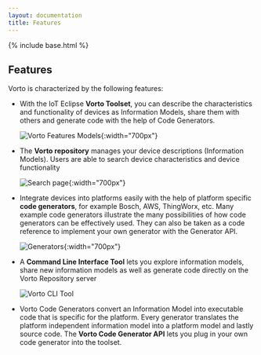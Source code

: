 ```yaml
---
layout: documentation
title: Features
---
```


{% include base.html %}

## Features

Vorto is characterized by the following features:

* With the IoT Eclipse **Vorto Toolset**, you can describe the characteristics and functionality of devices as Information Models, share them with others and generate code with the help of Code Generators.
  
  ![Vorto Features Models]({{base}}/img/documentation/vorto_features_models.png){:width="700px"}
  
* The **Vorto repository** manages your device descriptions (Information Models). Users are able to search device characteristics and device functionality
  
  ![Search page]({{base}}/img/documentation/vorto_repository_search.png){:width="700px"}
  
* Integrate devices into platforms easily with the help of platform specific **code generators**, for example Bosch, AWS, ThingWorx, etc. 
Many example code generators illustrate the many possibilities of how code generators can be effectively used. They can also be taken as a code reference to implement your own generator with the Generator API. 
  
  ![Generators]({{base}}/img/documentation/vorto_repository_generators.png){:width="700px"}
  
* A **Command Line Interface Tool** lets you explore information models, share new information models as well as generate code directly on the Vorto Repository server
  
  ![Vorto CLI Tool]({{base}}/img/documentation/vorto_features_cli_tool.png)
  
* Vorto Code Generators convert an Information Model into executable code that is specific for the platform. Every generator translates the platform independent information model into a platform model and lastly source code. The **Vorto Code Generator API** lets you plug in your own code generator into the toolset.
